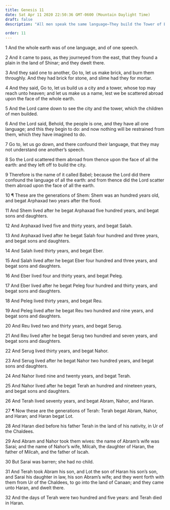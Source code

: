 ```yaml
---
title: Genesis 11
date: Sat Apr 11 2020 22:50:36 GMT-0600 (Mountain Daylight Time)
draft: false
description: "All men speak the same language—They build the Tower of Babel—The Lord confounds their language and scatters them over all the earth—The generations of Shem include Abram, whose wife is Sarai—Abram leaves Ur and settles in Haran."

order: 11
---
```

    
1 And the whole earth was of one language, and of one speech.

2 And it came to pass, as they journeyed from the east, that they found a plain in the land of Shinar; and they dwelt there.

3 And they said one to another, Go to, let us make brick, and burn them throughly. And they had brick for stone, and slime had they for mortar.

4 And they said, Go to, let us build us a city and a tower, whose top may reach unto heaven; and let us make us a name, lest we be scattered abroad upon the face of the whole earth.

5 And the Lord came down to see the city and the tower, which the children of men builded.

6 And the Lord said, Behold, the people is one, and they have all one language; and this they begin to do: and now nothing will be restrained from them, which they have imagined to do.

7 Go to, let us go down, and there confound their language, that they may not understand one another’s speech.

8 So the Lord scattered them abroad from thence upon the face of all the earth: and they left off to build the city.

9 Therefore is the name of it called Babel; because the Lord did there confound the language of all the earth: and from thence did the Lord scatter them abroad upon the face of all the earth.

10 ¶ These are the generations of Shem: Shem was an hundred years old, and begat Arphaxad two years after the flood.

11 And Shem lived after he begat Arphaxad five hundred years, and begat sons and daughters.

12 And Arphaxad lived five and thirty years, and begat Salah.

13 And Arphaxad lived after he begat Salah four hundred and three years, and begat sons and daughters.

14 And Salah lived thirty years, and begat Eber.

15 And Salah lived after he begat Eber four hundred and three years, and begat sons and daughters.

16 And Eber lived four and thirty years, and begat Peleg.

17 And Eber lived after he begat Peleg four hundred and thirty years, and begat sons and daughters.

18 And Peleg lived thirty years, and begat Reu.

19 And Peleg lived after he begat Reu two hundred and nine years, and begat sons and daughters.

20 And Reu lived two and thirty years, and begat Serug.

21 And Reu lived after he begat Serug two hundred and seven years, and begat sons and daughters.

22 And Serug lived thirty years, and begat Nahor.

23 And Serug lived after he begat Nahor two hundred years, and begat sons and daughters.

24 And Nahor lived nine and twenty years, and begat Terah.

25 And Nahor lived after he begat Terah an hundred and nineteen years, and begat sons and daughters.

26 And Terah lived seventy years, and begat Abram, Nahor, and Haran.

27 ¶ Now these are the generations of Terah: Terah begat Abram, Nahor, and Haran; and Haran begat Lot.

28 And Haran died before his father Terah in the land of his nativity, in Ur of the Chaldees.

29 And Abram and Nahor took them wives: the name of Abram’s wife was Sarai; and the name of Nahor’s wife, Milcah, the daughter of Haran, the father of Milcah, and the father of Iscah.

30 But Sarai was barren; she had no child.

31 And Terah took Abram his son, and Lot the son of Haran his son’s son, and Sarai his daughter in law, his son Abram’s wife; and they went forth with them from Ur of the Chaldees, to go into the land of Canaan; and they came unto Haran, and dwelt there.

32 And the days of Terah were two hundred and five years: and Terah died in Haran.
